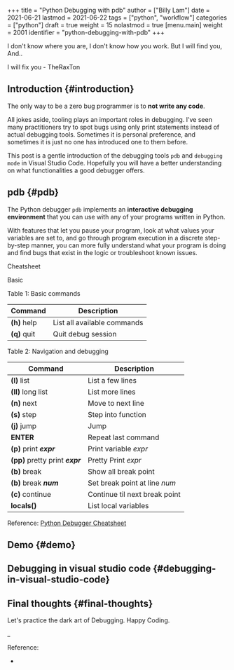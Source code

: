 +++
title = "Python Debugging with pdb"
author = ["Billy Lam"]
date = 2021-06-21
lastmod = 2021-06-22
tags = ["python", "workflow"]
categories = ["python"]
draft = true
weight = 15
nolastmod = true
[menu.main]
  weight = 2001
  identifier = "python-debugging-with-pdb"
+++

I don't know where you are, I don't know how you work. But I will find you, And.. <br />

I will fix you - TheRaxTon

<!--more-->


## Introduction {#introduction}

The only way to be a zero bug programmer is to ****not write any code****.

All jokes aside, tooling plays an important roles in debugging. I’ve seen many practitioners try to spot bugs using only print statements instead of actual debugging tools. Sometimes it is personal preference, and sometimes it is just no one has introduced one to them before.

This post is a gentle introduction of the debugging tools `pdb` and `debugging mode` in Visual Studio Code. Hopefully you will have a better understanding on what functionalities a good debugger offers.


## pdb {#pdb}

The Python debugger `pdb` implements an ****interactive debugging environment**** that you can use with any of your programs written in Python.

With features that let you pause your program, look at what values your variables are set to, and go through program execution in a discrete step-by-step manner, you can more fully understand what your program is doing and find bugs that exist in the logic or troubleshoot known issues.

Cheatsheet

Basic

<div class="ox-hugo-table table table-striped table-dark">
<div></div>
<div class="table-caption">
  <span class="table-number">Table 1</span>:
  Basic commands
</div>

| Command          | Description                 |
|------------------|-----------------------------|
| ****(h)**** help | List all available commands |
| ****(q)**** quit | Quit debug session          |

</div>

<div class="table-caption">
  <span class="table-number">Table 2</span>:
  Navigation and debugging
</div>

| Command                                  | Description                   |
|------------------------------------------|-------------------------------|
| ****(l)**** list                         | List a few lines              |
| ****(ll)**** long list                   | List more lines               |
| ****(n)**** next                         | Move to next line             |
| ****(s)**** step                         | Step into function            |
| ****(j)**** jump                         | Jump                          |
| ****ENTER****                            | Repeat last command           |
| ****(p)**** print ****_expr_****         | Print variable _expr_         |
| ****(pp)**** pretty print ****_expr_**** | Pretty Print _expr_           |
| ****(b)**** break                        | Show all break point          |
| ****(b)**** break ****_num_****          | Set break point at line _num_ |
| ****(c)**** continue                     | Continue til next break point |
| ****locals()****                         | List local variables          |

Reference: [Python Debugger Cheatsheet](https://appletree.or.kr/quick%5Freference%5Fcards/Python/Python%20Debugger%20Cheatsheet.pdf)


## Demo {#demo}


## Debugging in visual studio code {#debugging-in-visual-studio-code}


## Final thoughts {#final-thoughts}

Let's practice the dark art of Debugging.
Happy Coding.

\_

Reference:

-
